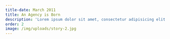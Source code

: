 ```yaml
---
title-date: March 2011
title: An Agency is Born
description: 'Lorem ipsum dolor sit amet, consectetur adipisicing elit. Sunt ut voluptatum eius sapiente, totam reiciendis temporibus qui quibusdam, recusandae sit vero unde, sed, incidunt et ea quo dolore laudantium consectetur!'
order: 2
image: /img/uploads/story-2.jpg
---
```


